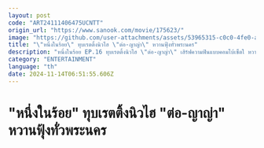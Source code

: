 ```yaml
---
layout: post
code: "ART24111406475UCNTT"
origin_url: "https://www.sanook.com/movie/175623/"
image: "https://github.com/user-attachments/assets/53965315-c0c0-4fe0-af81-1842d1899220"
title: "\"หนึ่งในร้อย\" ทุบเรตติ้งนิวไฮ \"ต่อ-ญาญ่า\" หวานฟุ้งทั่วพระนคร"
description: "หนึ่งในร้อย EP.16 ทุบเรตติ้งนิวไฮ \"ต่อ-ญาญ่า\" เสิร์ฟความฟินแบบคอมโบ้เซ็ตใ หวานฟุ้งทั่วพระนคร คนดูได้แต่นั่งยิ้มดูเค้ารักกัน"
category: "ENTERTAINMENT"
language: "th"
date: 2024-11-14T06:51:55.606Z
---
```


# "หนึ่งในร้อย" ทุบเรตติ้งนิวไฮ "ต่อ-ญาญ่า" หวานฟุ้งทั่วพระนคร